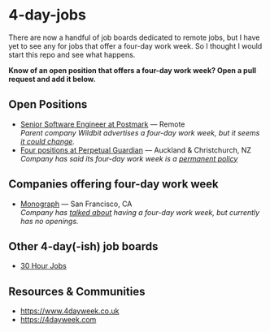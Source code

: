 # 4-day-jobs

There are now a handful of job boards dedicated to remote jobs, but I have yet to see any for jobs that offer a four-day work week. So I thought I would start this repo and see what happens.

__Know of an open position that offers a four-day work week? Open a pull request and add it below.__

## Open Positions

* [Senior Software Engineer at Postmark](https://wildbit.com/jobs) — Remote 
<br>_Parent company Wildbit advertises a four-day work week, but it seems [it could change](https://wildbit.com/blog/2017/10/19/4-day-work-week-update)._
* [Four positions at Perpetual Guardian](https://www.seek.co.nz/perpetual-guardian-jobs) — Auckland & Christchurch, NZ
<br> _Company has said its four-day work week is a [permanent policy](https://www.perpetualguardian.co.nz/news/the-four-day-week-is-here)_

## Companies offering four-day work week
* [Monograph](https://monograph.io) — San Francisco, CA 
<br>_Company has [talked about](https://www.huffpost.com/entry/four-day-working-week-overwork-life-balance_n_5c360351e4b0f5aba7da3d5a) having a four-day work week, but currently has no openings._

## Other 4-day(-ish) job boards

* [30 Hour Jobs](https://jobs.30hourjobs.com)

## Resources & Communities

* https://www.4dayweek.co.uk
* https://4dayweek.com
